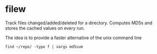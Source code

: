 # filew
Track files changed/added/deleted for a directory. Computes MD5s and stores the cached values on every run. 

The idea is to provide a faster alternative of the unix command line  

```find ~/repo/ -type f | xargs md5sum```  
